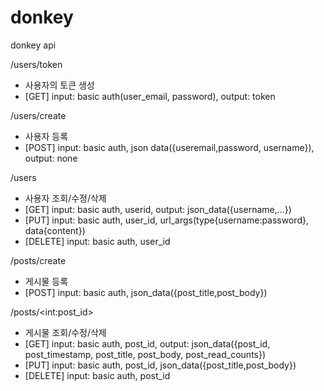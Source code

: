 # donkey

donkey api

/users/token 
 - 사용자의 토큰 생성
 - [GET] input: basic auth(user_email, password), output: token
 
/users/create
 - 사용자 등록
 - [POST] input: basic auth, json data({useremail,password, username}), output: none
 
/users
 - 사용자 조회/수정/삭제
 - [GET] input: basic auth, userid, output: json_data({username,...})
 - [PUT] input: basic auth, user_id, url_args(type{username:password}, data{content})
 - [DELETE] input: basic auth, user_id
 
/posts/create
 - 게시물 등록
 - [POST] input: basic auth, json_data({post_title,post_body})

/posts/\<int:post_id\>
 - 게시물 조회/수정/삭제
 - [GET] input: basic auth, post_id, output: json_data({post_id, post_timestamp, post_title, post_body, post_read_counts})
 - [PUT] input: basic auth, post_id, json_data({post_title,post_body})
 - [DELETE] input: basic auth, post_id
